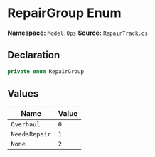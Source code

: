 # RepairGroup Enum

**Namespace:** `Model.Ops`
**Source:** `RepairTrack.cs`

## Declaration

```csharp
private enum RepairGroup
```

## Values

| Name | Value |
|------|-------|
| `Overhaul` | `0` |
| `NeedsRepair` | `1` |
| `None` | `2` |

